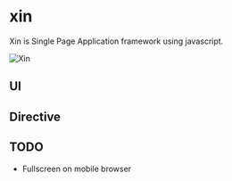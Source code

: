 xin
===

Xin is Single Page Application framework using javascript.

![Xin](https://github.com/reekoheek/xin/raw/master/img/logo.png "SPA Framework")

UI
--


Directive
---------



TODO
----

* Fullscreen on mobile browser

